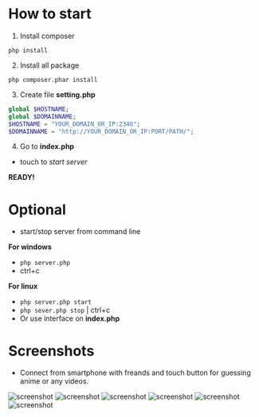 # How to start

1) Install composer
```
php install
```

2) Install all package
```
php composer.phar install
```

3) Create file **setting.php**
```php
global $HOSTNAME;
global $DOMAINNAME;
$HOSTNAME = "YOUR_DOMAIN_OR_IP:2346";
$DOMAINNAME = "http://YOUR_DOMAIN_OR_IP:PORT/PATH/";
```

4) Go to **index.php**
- touch to *start server*

**READY!**

# Optional 
* start/stop server from command line

**For windows**
- ``` php server.php ```
- ctrl+c

**For linux**
- ``` php server.php start ```
- ``` php sever.php stop ``` | ctrl+c
- Or use interface on **index.php**

# Screenshots
- Connect from smartphone with freands and touch button for guessing anime or any videos.

![screenshot](https://pp.userapi.com/c845323/v845323923/184d9d/YN-Lyufr9cc.jpg)
![screenshot](https://pp.userapi.com/c849320/v849320522/10f444/BMwvaCmNX-I.jpg)
![screenshot](https://pp.userapi.com/c851028/v851028174/9422a/_x63HLef0jE.jpg)
![screenshot](https://pp.userapi.com/c844723/v844723522/187b33/h6L3XEypCkk.jpg)
![screenshot](https://pp.userapi.com/c847216/v847216522/18316a/Km9iQLzNy2U.jpg)
![screenshot](https://pp.userapi.com/c850720/v850720174/95c72/qwm8K8YktCo.jpg)

